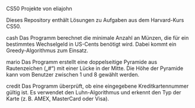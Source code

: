 CS50 Projekte von eliajohn

Dieses Repository enthält Lösungen zu Aufgaben aus dem Harvard-Kurs CS50.

cash
Das Programm berechnet die minimale Anzahl an Münzen, die für ein bestimmtes Wechselgeld in US-Cents benötigt wird. Dabei kommt ein Greedy-Algorithmus zum Einsatz.

mario
Das Programm erstellt eine doppelseitige Pyramide aus Rautenzeichen („#“) mit einer Lücke in der Mitte. Die Höhe der Pyramide kann vom Benutzer zwischen 1 und 8 gewählt werden.

credit
Das Programm überprüft, ob eine eingegebene Kreditkartennummer gültig ist. Es verwendet den Luhn-Algorithmus und erkennt den Typ der Karte (z. B. AMEX, MasterCard oder Visa).

